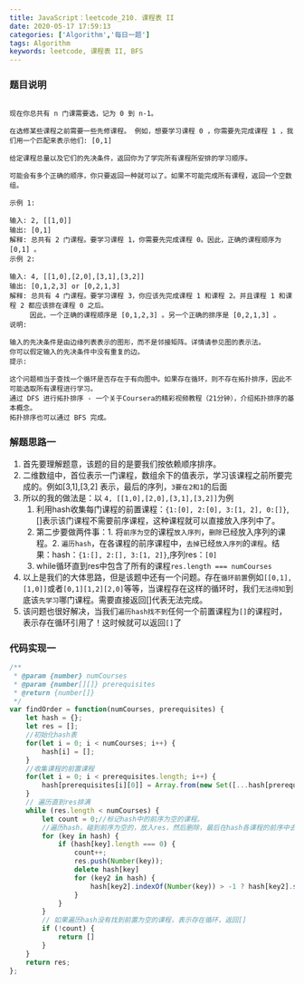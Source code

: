 ```yaml
---
title: JavaScript：leetcode_210. 课程表 II
date: 2020-05-17 17:59:13
categories: ['Algorithm','每日一题']
tags: Algorithm
keywords: leetcode, 课程表 II, BFS
---
```


### 题目说明
```

现在你总共有 n 门课需要选，记为 0 到 n-1。

在选修某些课程之前需要一些先修课程。 例如，想要学习课程 0 ，你需要先完成课程 1 ，我们用一个匹配来表示他们: [0,1]

给定课程总量以及它们的先决条件，返回你为了学完所有课程所安排的学习顺序。

可能会有多个正确的顺序，你只要返回一种就可以了。如果不可能完成所有课程，返回一个空数组。

示例 1:

输入: 2, [[1,0]] 
输出: [0,1]
解释: 总共有 2 门课程。要学习课程 1，你需要先完成课程 0。因此，正确的课程顺序为 [0,1] 。
示例 2:

输入: 4, [[1,0],[2,0],[3,1],[3,2]]
输出: [0,1,2,3] or [0,2,1,3]
解释: 总共有 4 门课程。要学习课程 3，你应该先完成课程 1 和课程 2。并且课程 1 和课程 2 都应该排在课程 0 之后。
     因此，一个正确的课程顺序是 [0,1,2,3] 。另一个正确的排序是 [0,2,1,3] 。
说明:

输入的先决条件是由边缘列表表示的图形，而不是邻接矩阵。详情请参见图的表示法。
你可以假定输入的先决条件中没有重复的边。
提示:

这个问题相当于查找一个循环是否存在于有向图中。如果存在循环，则不存在拓扑排序，因此不可能选取所有课程进行学习。
通过 DFS 进行拓扑排序 - 一个关于Coursera的精彩视频教程（21分钟），介绍拓扑排序的基本概念。
拓扑排序也可以通过 BFS 完成。
```
<!-- more -->

### 解题思路一
1. 首先要理解题意，该题的目的是要我们按依赖顺序排序。
2. 二维数组中，首位表示一门课程，数组余下的值表示，学习该课程之前所要完成的。例如[3,1],[3,2] 表示，最后的序列，`3要在2和1`的后面
3. 所以的我的做法是：以 `4, [[1,0],[2,0],[3,1],[3,2]]`为例
	1. 利用hash收集每门课程的前置课程：`{1:[0], 2:[0], 3:[1, 2], 0:[]}`,[]表示该门课程不需要前序课程，这种课程就可以直接放入序列中了。
	2. 第二步要做两件事：1. 将`前序为空`的课程`放入序列`，`删除`已经放入序列的课程。2. `遍历hash`，在各课程的前序课程中，`去掉`已经`放入序列`的`课程`。结果：hash：`{1:[], 2:[], 3:[1, 2]}`,序列res：`[0]`
	3. while循环直到res中包含了所有的课程`res.length === numCourses`
4. 以上是我们的大体思路，但是该题中还有一个问题。存在`循环前置`例如`[[0,1],[1,0]]`或者`[0,1][1,2][2,0]`等等，当课程存在这样的循环时，我们`无法得知`到底该`先学习`哪门课程。需要直接返回[]代表无法完成。
5. 该问题也很好解决，当我们`遍历hash找不到`任何一个前置课程为`[]`的课程时，表示存在循环引用了！这时候就可以返回`[]`了

### 代码实现一
```javascript
/**
 * @param {number} numCourses
 * @param {number[][]} prerequisites
 * @return {number[]}
 */
var findOrder = function(numCourses, prerequisites) {
    let hash = {};
    let res = [];
    //初始化hash表
    for(let i = 0; i < numCourses; i++) {
        hash[i] = [];
    }
    //收集课程的前置课程
    for(let i = 0; i < prerequisites.length; i++) {
        hash[prerequisites[i][0]] = Array.from(new Set([...hash[prerequisites[i][0]], ...prerequisites[i].slice(1)]));
    }
    // 遍历直到res排满
    while (res.length < numCourses) {
        let count = 0;//标记hash中的前序为空的课程。
        //遍历hash，碰到前序为空的，放入res，然后删除，最后在hash各课程的前序中去掉它。
        for (key in hash) {
            if (hash[key].length === 0) {
                count++;
                res.push(Number(key));
                delete hash[key]
                for (key2 in hash) {
                    hash[key2].indexOf(Number(key)) > -1 ? hash[key2].splice(hash[key2].indexOf(Number(key)), 1) : ''
                }
            }
        }
        // 如果遍历hash没有找到前置为空的课程，表示存在循环，返回[]
        if (!count) {
            return []
        }
    }
    return res;
};
```

